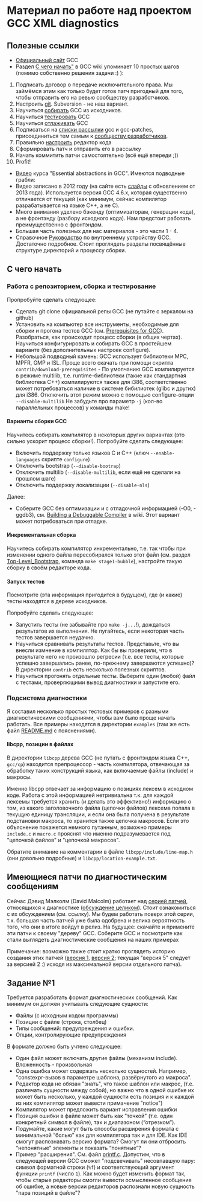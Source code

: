 # Материал по работе над проектом GCC XML diagnostics

## Полезные ссылки
- [Официальный сайт](https://gcc.gnu.org/) GCC
- Раздел [С чего начать"](https://gcc.gnu.org/wiki/GettingStarted) в GCC wiki
  упоминает 10 простых шагов (помимо собственно решения задачи :) ):
 1. Подписать договор о передаче исключительного права. Мы займёмся этим как
    только будет готов патч пригодный для того, чтобы отправить его на ревью
    сообществу разработчиков.
 2. Настроить [git](https://gcc.gnu.org/wiki/GitMirror). Subversion - не наш
    вариант.
 3. Научиться [собирать](https://gcc.gnu.org/wiki/InstallingGCC) GCC из
    исходников.
 4. Научиться [тестировать](https://gcc.gnu.org/wiki/Testing_GCC) GCC
 5. Научиться [отлаживать](https://gcc.gnu.org/wiki/DebuggingGCC) GCC
 6. Подписаться на [списки рассылки](https://gcc.gnu.org/lists.html) gcc и
    gcc-patches, присоединиться тем самым к [сообществу
    разработчиков](https://gcc.gnu.org/wiki/Community).
 7. Правильно [настроить](https://gcc.gnu.org/wiki/FormattingCodeForGCC)
    редактор кода
 8. Сформировать патч и отправить его в рассылку
 9. Начать коммитить патчи самостоятельно (всё ещё впереди ;))
 10. Profit!
- [Видео](http://www.cse.iitb.ac.in/grc/index.php?page=videos) курса "Essential
  abstractions in GCC". Имеются подводные грабли:
 - Видео записано в 2012 году (на сайте есть
   [слайды](http://www.cse.iitb.ac.in/grc/gcc-workshop-13/index.php?page=slides) с
   обновлением от 2013 года). Используется версия GCC 4.6.x, которая
   существенно отличается от текущей (как минимум, сейчас компилятор
   разрабатывается на языке C++, а не C).
 - Много внимания уделено бэкенду (оптимизаторам, генерации кода), а не
   фронтэнду (разбору исходного кода). Нам предстоит работать преимущественно с
   фронтэндом.
 - Большая часть полезных для нас материалов - это части 1 - 4.
- Справочное [Руководство](https://gcc.gnu.org/onlinedocs/gccint/) по
  внутреннему устройству GCC. Достаточно подробное. Стоит проглядеть разделы
  посвящённые структуре директорий и процессу сборки.

## С чего начать

### Работа с репозиторием, сборка и тестирование

Пропробуйте сделать следующее:

- Сделать git clone официальной репы GCC (не путайте с зеркалом на github)
- Установить на компьютер все инструменты, необходимые для сборки и прогона
  тестов GCC (см. [Prerequisites for GCC](https://gcc.gnu.org/install/prerequisites.html)).
  Разобраться, как происходит процесс сборки (в общих чертах). Научиться
  конфигурировать и собирать GCC в простейшем варианте (без дополнительных настроек
  configure).
- Небольшой подводный камень: GCC использует библиотеки MPC, MPFR, GMP и ISL.
  Проще всего скачать при помощи скрипта `contrib/download-prerequisites` - По
  умолчанию GCC компилируется в режиме multilib, т.е. runtime-библиотеки (такие
  как стандартная библиотека C++) компилируются также для i386, соответственно
  может потребоваться наличие в системе бибилиотек (glibc и других) для i386.
  Отключить этот режим можно с помощью configure-опции `--disable-multilib` Не
  забудьте про параметр `-j` (кол-во параллельных процессов) у команды make!

#### Варианты сборки GCC

Научитесь собирать компилятор в некоторых других вариантах (это сильно ускорит
процесс сборки!). Попробуйте сделать следующее:

- Включить поддержку только языков C и C++ (ключ `--enable-languages` скрипте
  `configure`)
- Отключить bootstrap (`--disable-bootrap`)
- Отключить multilib (`--disable-multilib`, если ещё не сделали на прошлом шаге)
- Отключить поддержку локализации (`--disable-nls`)

Далее:

- Соберите GCC без оптимизации и с отладочной информацией (-O0, -ggdb3), см.
  [Building a Debuggable Compiler](https://gcc.gnu.org/wiki/DebuggingGCC#gccbuilddebug) в wiki.
  Этот вариант может потребоваться при отладке.

#### Инкрементальная сборка

Научитесь собирать компилятор инкрементально, т.е. так чтобы при изменении
одного файла пересобирался только этот файл (см. раздел
[Top-Level_Bootstrap](https://gcc.gnu.org/wiki/Top-Level_Bootstrap), команда
`make stage1-bubble`), настройте такую сборку в своём редакторе кода.

#### Запуск тестов

Посмотрите (эта информация пригодится в будущем), где (и какие) тесты находятся
в дереве исходников.

Попробуйте сделать следующее:

- Запустить тесты (не забывайте про `make -j...`!), дождаться результатов их
  выполнения. Не пугайтесь, если некоторая часть тестов завершается неудачно.
- Научиться сравнивать результаты тестов. Представьте, что вы внесли измнение в
  компилятор. Как бы вы проверили, что в результате него не произошло регресии
  (т.е. все тесты, которые успешно завершались ранее, по-прежнему завершаются
  успешно)? В директории `contrib` есть несколько полезных скриптов.
- Научиться прогонять отдельные тесты. Выберите один (любой) файл с тестами,
  проверяющими вывод диагностики и запустите его.

### Подсистема диагностики

Я составил несколько простых тестовых примеров с разными диагностическими
сообщениями, чтобы вам было проще начать работать. Все примеры находятся в
директории `examples` (там же есть файл [README.md](examples/README.md)
с пояснениями).

#### libcpp, позиции в файлах

В директории `libcpp` дерева GCC (не путать с фронтэндом языка C++, `gcc/cp`) находится
препроцессор - часть компилятора, отвечающая за обработку таких конструкций
языка, как включаемые файлы (include) и макросы.

Именно libcpp отвечает за информацию о позициях лексем в исходном коде. Работа с
этой информацией нетривиальна т.к. для каждой лексемы требуется хранить (и
делать это эффективно!) информацию о том, из какого заголовочного файла (цепочки
файлов) лексема попала в текущую единицу трансляции, и если она была получена в
результате подстановки макроса, то хранится также цепочка макросов. Если это
объяснение покажется немного путанным, возможно примеры `include.c` и `macro.c`
прояснят что именно подразумевается под "цепочкой файлов" и "цепочкой макросов".

Обратите внимание на комментарии в файле `libcpp/include/line-map.h` (они
довольно подробные) и `libcpp/location-example.txt`.

## Имеющиеся патчи по диагностическим сообщениям

Сейчас Дэвид Мэлколм (David Malcolm) работает над
[серией патчей](https://gcc.gnu.org/ml/gcc-patches/2015-10/msg02536.html), относящихся к
диагностике ([обсуждение целиком](https://gcc.gnu.org/ml/gcc-patches/2015-10/threads.html#02536)).
Стоит ознакомиться с их обсуждением (см. ссылку). Мы будем работать поверх этой серии,
т.к. большая часть патчей уже была одобрена и велика вероятность того, что они в
итоге войдут в релиз.
На будущее: скачайте и примените эти патчи к своему "дереву" GCC. Соберите GCC и
посмотрите как стали выглядеть диагностические сообщения на наших примерах

Примечание: возможно также стоит кратко проглядеть историю создания этих патчей
([версия 1](https://gcc.gnu.org/ml/gcc-patches/2015-09/threads.html#00726),
[версия 2](https://gcc.gnu.org/ml/gcc-patches/2015-09/threads.html#01696);
текущая "версия 5" следует за версией 2 :) исходя из максимальной версии
отдельного патча).

## Задание №1

Требуется разработать формат диагностических сообщений. Как минимум он должен учитывать
следующие сущности:

- Файлы (с исходным кодом программы)
- Позиции с файле (строка, столбец)
- Типы сообщений: предупреждения и ошибки.
- Опции, контролирующие предупреждения

В формате должно быть учтено следующее:

- Один файл может включать другие файлы (механизм include). Вложенность - 
  произвольная
- Одна ошибка может содержать несколько сущностей. Например, "constexpr-вызов в 
  параметре шаблона, развёрнутого из макроса".
- Редактор кода не обязан "знать", что такое шаблон или макрос, (т.е. различать 
  сущности между собой), но важно что в одной ошибке их может быть несколько, у 
  каждой сущности  есть позиция и к каждой из них компилятор может вывести 
  примачение "notice")
- Компилятор может предложить вариант исправления ошибки
- Позиция ошибки в файле может быть как "точкой" (т.е. один конкретный символ в 
  файле), так и диапазоном (“отрезком”).
- Подумайте, какие могут быть способы расширения формата с минимальной “болью” 
  как для компилятора так и для IDE. Как IDE смогут распознавать версию формата? 
  Смогут ли они отбросить “непонятные” элементы и показать “понятные”?
 - Пример "расширения". См. файл [printf.c](examples/printf.c). Допустим, что в следующей версии 
   GCC сможет "подсвечивать" несовпавшую пару: символ форматной строки (`%f`) и 
   соответствующий аргумент функции `printf` (число `1`). Как можно будет изменить 
   формат так, чтобы старые редакторы смогли вывести осмысленное сообщение об 
   ошибке, а новые версии редакторов распознали новую сущность "пара позиций в 
   файле"?